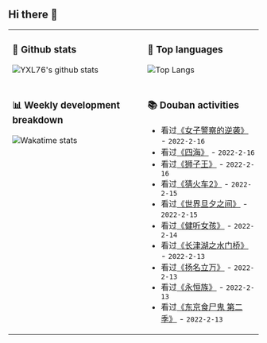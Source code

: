 ## Hi there 👋

<table>
<tr>
<td valign="top" width="54%">

### 🔭 Github stats

![YXL76's github stats](https://github-readme-stats.yxl76.vercel.app/api?username=YXL76&count_private=true&show_icons=true&include_all_commits=true&theme=prussian&line_height=28&disable_animations=true)

</td>

<td valign="top" width="46%">

### 🌱 Top languages

![Top Langs](https://github-readme-stats.yxl76.vercel.app/api/top-langs/?username=YXL76&layout=compact&theme=prussian&langs_count=8&hide=HTML,CSS,SCSS)

</td>
</tr>
<tr>
<td valign="top" width="54%">

### 📊 Weekly development breakdown

![Wakatime stats](https://github-readme-stats.yxl76.vercel.app/api/wakatime?username=YXL76&layout=compact&theme=prussian)


</td>
<td valign="top" width="46%">

### 📚 Douban activities

- 看过[《女子警察的逆袭》](http://movie.douban.com/subject/35447242/) - `2022-2-16`
- 看过[《四海》](http://movie.douban.com/subject/35337517/) - `2022-2-16`
- 看过[《狮子王》](http://movie.douban.com/subject/1301753/) - `2022-2-16`
- 看过[《猜火车2》](http://movie.douban.com/subject/22263645/) - `2022-2-15`
- 看过[《世界旦夕之间》](http://movie.douban.com/subject/3228134/) - `2022-2-15`
- 看过[《健听女孩》](http://movie.douban.com/subject/35048413/) - `2022-2-14`
- 看过[《长津湖之水门桥》](http://movie.douban.com/subject/35613853/) - `2022-2-13`
- 看过[《扬名立万》](http://movie.douban.com/subject/35422807/) - `2022-2-13`
- 看过[《永恒族》](http://movie.douban.com/subject/30223888/) - `2022-2-13`
- 看过[《东京食尸鬼 第二季》](http://movie.douban.com/subject/26113806/) - `2022-2-13`

</td>
</tr>
</table>

<!--
**YXL76/YXL76** is a ✨ _special_ ✨ repository because its `README.md` (this file) appears on your GitHub profile.

Here are some ideas to get you started:

- 🔭 I’m currently working on ...
- 🌱 I’m currently learning ...
- 👯 I’m looking to collaborate on ...
- 🤔 I’m looking for help with ...
- 💬 Ask me about ...
- 📫 How to reach me: ...
- 😄 Pronouns: ...
- ⚡ Fun fact: ...
-->
